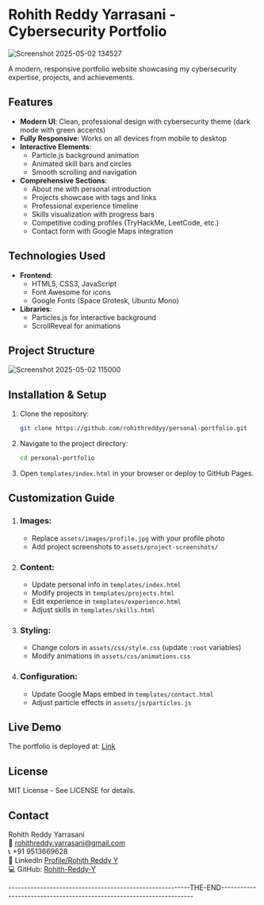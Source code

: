 # Rohith Reddy Yarrasani - Cybersecurity Portfolio

![Screenshot 2025-05-02 134527](https://github.com/user-attachments/assets/162f8f13-4540-48ce-89a6-0b1218a25c1a)

A modern, responsive portfolio website showcasing my cybersecurity expertise, projects, and achievements.

## Features

- **Modern UI**: Clean, professional design with cybersecurity theme (dark mode with green accents)
- **Fully Responsive**: Works on all devices from mobile to desktop
- **Interactive Elements**:
  - Particle.js background animation
  - Animated skill bars and circles
  - Smooth scrolling and navigation
- **Comprehensive Sections**:
  - About me with personal introduction
  - Projects showcase with tags and links
  - Professional experience timeline
  - Skills visualization with progress bars
  - Competitive coding profiles (TryHackMe, LeetCode, etc.)
  - Contact form with Google Maps integration

## Technologies Used

- **Frontend**:
  - HTML5, CSS3, JavaScript
  - Font Awesome for icons
  - Google Fonts (Space Grotesk, Ubuntu Mono)
- **Libraries**:
  - Particles.js for interactive background
  - ScrollReveal for animations

## Project Structure

![Screenshot 2025-05-02 115000](https://github.com/user-attachments/assets/1b58f851-7169-4a09-a721-fc47199668b4)

## Installation & Setup

1. Clone the repository:
   ```bash
   git clone https://github.com/rohithreddyy/personal-portfolio.git
   ```
2. Navigate to the project directory:
    ```bash
    cd personal-portfolio
    ```
3. Open ```templates/index.html``` in your browser or deploy to GitHub Pages.

## Customization Guide

1. ### Images:
   * Replace ```assets/images/profile.jpg``` with your profile photo
   * Add project screenshots to ```assets/project-screenshots/```

2. ### Content:
   * Update personal info in ```templates/index.html```
   * Modify projects in ```templates/projects.html```
   * Edit experience in ```templates/experience.html```
   * Adjust skills in ```templates/skills.html```

3. ### Styling:
   * Change colors in ```assets/css/style.css``` (update ```:root``` variables)
   * Modify animations in ```assets/css/animations.css```

4. ### Configuration:
   * Update Google Maps embed in ```templates/contact.html```
   * Adjust particle effects in ```assets/js/particles.js```

## Live Demo

The portfolio is deployed at:
[Link](https://rohith-reddy-y.github.io/personal-portfolio/)

## License

MIT License - See LICENSE for details.

## Contact

Rohith Reddy Yarrasani  
📧 rohithreddy.yarrasani@gmail.com  
📞 +91 9513669628  
🔗 LinkedIn [Profile/Rohith Reddy Y](www.linkedin.com/in/rohith-reddy-yarrasani-00b68a26b)  
💻 GitHub: [Rohith-Reddy-Y](https://github.com/Rohith-Reddy-Y)  

---------------------------------------------------------THE-END---------------------------------------------------------------------
